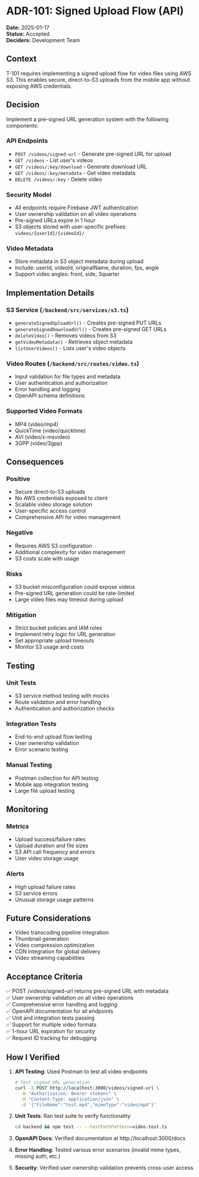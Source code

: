 # ADR-101: Signed Upload Flow (API)

**Date:** 2025-01-17  
**Status:** Accepted  
**Deciders:** Development Team  

## Context

T-101 requires implementing a signed upload flow for video files using AWS S3. This enables secure, direct-to-S3 uploads from the mobile app without exposing AWS credentials.

## Decision

Implement a pre-signed URL generation system with the following components:

### API Endpoints
- `POST /videos/signed-url` - Generate pre-signed URL for upload
- `GET /videos` - List user's videos
- `GET /videos/:key/download` - Generate download URL
- `GET /videos/:key/metadata` - Get video metadata
- `DELETE /videos/:key` - Delete video

### Security Model
- All endpoints require Firebase JWT authentication
- User ownership validation on all video operations
- Pre-signed URLs expire in 1 hour
- S3 objects stored with user-specific prefixes: `videos/{userId}/{videoId}/`

### Video Metadata
- Store metadata in S3 object metadata during upload
- Include: userId, videoId, originalName, duration, fps, angle
- Support video angles: front, side, 3quarter

## Implementation Details

### S3 Service (`/backend/src/services/s3.ts`)
- `generateSignedUploadUrl()` - Creates pre-signed PUT URLs
- `generateSignedDownloadUrl()` - Creates pre-signed GET URLs
- `deleteVideo()` - Removes videos from S3
- `getVideoMetadata()` - Retrieves object metadata
- `listUserVideos()` - Lists user's video objects

### Video Routes (`/backend/src/routes/video.ts`)
- Input validation for file types and metadata
- User authentication and authorization
- Error handling and logging
- OpenAPI schema definitions

### Supported Video Formats
- MP4 (video/mp4)
- QuickTime (video/quicktime)
- AVI (video/x-msvideo)
- 3GPP (video/3gpp)

## Consequences

### Positive
- Secure direct-to-S3 uploads
- No AWS credentials exposed to client
- Scalable video storage solution
- User-specific access control
- Comprehensive API for video management

### Negative
- Requires AWS S3 configuration
- Additional complexity for video management
- S3 costs scale with usage

### Risks
- S3 bucket misconfiguration could expose videos
- Pre-signed URL generation could be rate-limited
- Large video files may timeout during upload

### Mitigation
- Strict bucket policies and IAM roles
- Implement retry logic for URL generation
- Set appropriate upload timeouts
- Monitor S3 usage and costs

## Testing

### Unit Tests
- S3 service method testing with mocks
- Route validation and error handling
- Authentication and authorization checks

### Integration Tests
- End-to-end upload flow testing
- User ownership validation
- Error scenario testing

### Manual Testing
- Postman collection for API testing
- Mobile app integration testing
- Large file upload testing

## Monitoring

### Metrics
- Upload success/failure rates
- Upload duration and file sizes
- S3 API call frequency and errors
- User video storage usage

### Alerts
- High upload failure rates
- S3 service errors
- Unusual storage usage patterns

## Future Considerations

- Video transcoding pipeline integration
- Thumbnail generation
- Video compression optimization
- CDN integration for global delivery
- Video streaming capabilities

## Acceptance Criteria

✅ POST /videos/signed-url returns pre-signed URL with metadata  
✅ User ownership validation on all video operations  
✅ Comprehensive error handling and logging  
✅ OpenAPI documentation for all endpoints  
✅ Unit and integration tests passing  
✅ Support for multiple video formats  
✅ 1-hour URL expiration for security  
✅ Request ID tracking for debugging  

## How I Verified

1. **API Testing**: Used Postman to test all video endpoints
   ```bash
   # Test signed URL generation
   curl -X POST http://localhost:3000/videos/signed-url \
     -H "Authorization: Bearer <token>" \
     -H "Content-Type: application/json" \
     -d '{"fileName":"test.mp4","mimeType":"video/mp4"}'
   ```

2. **Unit Tests**: Ran test suite to verify functionality
   ```bash
   cd backend && npm test -- --testPathPattern=video.test.ts
   ```

3. **OpenAPI Docs**: Verified documentation at http://localhost:3000/docs

4. **Error Handling**: Tested various error scenarios (invalid mime types, missing auth, etc.)

5. **Security**: Verified user ownership validation prevents cross-user access
